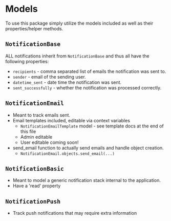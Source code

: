 # Models

To use this package simply utilize the models included as well as their properties/helper methods.

## `NotificationBase`

ALL notifications inherit from `NotificationBase` and thus all have the following properties:

- `recipients` - comma separated list of emails the notification was sent to.
- `sender` - email of the sending user.
- `datetime_sent` - date time the notification was sent.
- `sent_successfully` - whether the notification was processed correctly.

## `NotificationEmail`

- Meant to track emails sent.
- Email templates included, editable via context variables
    - `NotificationEmailTemplate` model - see template docs at the end of this file
    - Admin editable
    - User editable coming soon!
- send_email function to actually send emails and handle object creation.
    - `NotificationEmail.objects.send_email(...)`

## `NotificationBasic`

- Meant to model a generic notification stack internal to the application.
- Have a 'read' property

## `NotificationPush`

- Track push notifications that may require extra information

